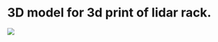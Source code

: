 # 3D model for 3d print of lidar rack.
![](https://sun9-6.userapi.com/c840432/v840432279/6e114/YtOs16H0sSk.jpg)
